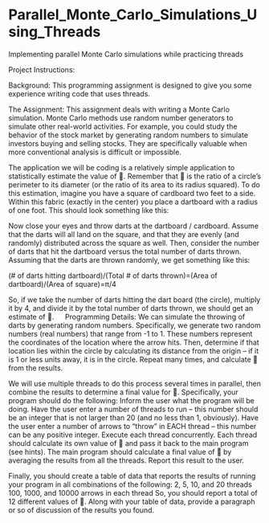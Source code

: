 # Parallel_Monte_Carlo_Simulations_Using_Threads
Implementing parallel Monte Carlo simulations while practicing threads

Project Instructions:

Background:
This programming assignment is designed to give you some experience writing code that uses threads. 

The Assignment:
This assignment deals with writing a Monte Carlo simulation. Monte Carlo methods use random number generators to simulate other real-world activities. For example, you could study the behavior of the stock market by generating random numbers to simulate investors buying and selling stocks. They are specifically valuable when more conventional analysis is difficult or impossible.

The application we will be coding is a relatively simple application to statistically estimate the value of . Remember that  is the ratio of a circle’s perimeter to its diameter (or the ratio of its area to its radius squared). To do this estimation, imagine you have a square of cardboard two feet to a side. Within this fabric (exactly in the center) you place a dartboard with a radius of one foot. This should look something like this:  
 
Now close your eyes and throw darts at the dartboard / cardboard. Assume that the darts will all land on the square, and that they are evenly (and randomly) distributed across the square as well. Then, consider the number of darts that hit the dartboard versus the total number of darts thrown. Assuming that the darts are thrown randomly, we get something like this:

(# of darts hitting dartboard)/(Total # of darts thrown)=(Area of dartboard)/(Area of square)=π/4

So, if we take the number of darts hitting the dart board (the circle), multiply it by 4, and divide it by the total number of darts thrown, we should get an estimate of .
 
Programming Details:
We can simulate the throwing of darts by generating random numbers. Specifically, we generate two random numbers (real numbers) that range from -1 to 1. These numbers represent the coordinates of the location where the arrow hits. Then, determine if that location lies within the circle by calculating its distance from the origin – if it is 1 or less units away, it is in the circle. Repeat many times, and calculate  from the results.

We will use multiple threads to do this process several times in parallel, then combine the results to determine a final value for . Specifically, your program should do the following:
	Inform the user what the program will be doing.
	Have the user enter a number of threads to run – this number should be an integer that is not larger than 20 (and no less than 1, obviously).
	Have the user enter a number of arrows to “throw” in EACH thread – this number can be any positive integer.
	Execute each thread concurrently. Each thread should calculate its own value of  and pass it back to the main program (see hints).
	The main program should calculate a final value of  by averaging the results from all the threads. Report this result to the user.

Finally, you should create a table of data that reports the results of running your program in all combinations of the following:
	2, 5, 10, and 20 threads
	100, 1000, and 10000 arrows in each thread
So, you should report a total of 12 different values of . Along with your table of data, provide a paragraph or so of discussion of the results you found.

